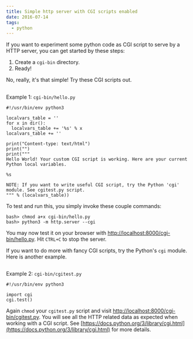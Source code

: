 ```yaml
---
title: Simple http server with CGI scripts enabled
date: 2016-07-14
tags:
  - python
---
```

If you want to experiment some python code as CGI script to serve by a HTTP server,
you can get started by these steps:

1. Create a `cgi-bin` directory.
2. Ready!

No, really, it's that simple! Try these CGI scripts out.

## 
Example 1: `cgi-bin/hello.py`

    #!/usr/bin/env python3
    
    localvars_table = ''
    for x in dir():
      localvars_table += '%s' % x
    localvars_table += ''
    
    print("Content-type: text/html")
    print("")
    print("""
    Hello World! Your custom CGI script is working. Here are your current Python local variables.
    
    %s
    
    NOTE: If you want to write useful CGI script, try the Python 'cgi' module. See cgitest.py script.
    """ % (localvars_table))
    

To test and run this, you simply invoke these couple commands:

    bash> chmod a+x cgi-bin/hello.py
    bash> python3 -m http.server --cgi
    

You may now test it on your browser with [http://localhost:8000/cgi-bin/hello.py](http://localhost:8000/cgi-bin/hello.py). Hit `CTRL+C` to stop the server.

If you want to do more with fancy CGI scripts, try the Python's `cgi` module. Here is another example.

## 
Example 2: `cgi-bin/cgitest.py`

    #!/usr/bin/env python3
    
    import cgi
    cgi.test()
    

Again `chmod` your `cgitest.py` script and visit [http://localhost:8000/cgi-bin/cgitest.py](http://localhost:8000/cgi-bin/cgitest.py). You will see all the
HTTP related data as expected when working with a CGI script. See [https://docs.python.org/3/library/cgi.html](https://docs.python.org/3/library/cgi.html)
for more details.